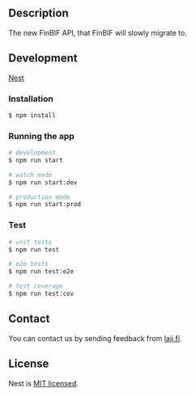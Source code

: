 ## Description

The new FinBIF API, that FinBIF will slowly migrate to.

## Development

[Nest](https://github.com/nestjs/nest)

### Installation

```bash
$ npm install
```

### Running the app

```bash
# development
$ npm run start

# watch mode
$ npm run start:dev

# production mode
$ npm run start:prod
```

### Test

```bash
# unit tests
$ npm run test

# e2e tests
$ npm run test:e2e

# test coverage
$ npm run test:cov
```

## Contact

You can contact us by sending feedback from [laji.fi](https://laji.fi).

## License

Nest is [MIT licensed](LICENSE).
